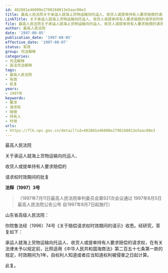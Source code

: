 ```yaml
---
id: 402881e46000e2790160013e5aac00e3
title: 最高人民法院关于承运人就海上货物运输向托运人、收货人或提单持有人要求赔偿的请求权时效期间的批复
LinkTitle: 关于承运人就海上货物运输向托运人、收货人或提单持有人要求赔偿的请求权时效期间的批复（1997）
file: 最高人民法院关于承运人就海上货物运输向托运人、收货人或提单持有人要求赔偿的请求权时效期间的批复_19970805_402881e46000e2790160013e5aac00e3.docx
author: 最高人民法院
date: '1997-08-05'
publication_date: '1997-08-05'
effective_date: '1997-08-07'
status: 有效
group: 司法解释
categories:
- 司法解释
- 高法司法解释
tags:
- 最高人民法院
- 有效
- 批复
years:
- 1997年
keywords:
- 要求
- 请求权
- 赔偿
- 持有人
- 时效
urls:
- https://flk.npc.gov.cn/detail?id=402881e46000e2790160013e5aac00e3
---
```


最高人民法院

关于承运人就海上货物运输向托运人、

收货人或提单持有人要求赔偿的

请求权时效期间的批复

**法释〔1997〕3号**

> （1997年7月11日最高人民法院审判委员会第921次会议通过 1997年8月5日最高人民法院公告公布 自1997年8月7日起施行）

山东省高级人民法院：

你院鲁法经〔1996〕74号《关于赔偿请求权时效期间的请示》收悉。经研究，答复如下：

承运人就海上货物运输向托运人、收货人或提单持有人要求赔偿的请求权，在有关法律未予以规定前，比照适用《中华人民共和国海商法》第二百五十七条第一款的规定，时效期间为1年，自权利人知道或者应当知道权利被侵害之日起计算。

此复。
